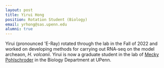 ```yaml
---
layout: post
title: Yirui Hong
position: Rotation Student (Biology)
email: yrhong@sas.upenn.edu
alumni: true
---
```


Yirui (pronounced 'E-Ray) rotated through the lab in the Fall of 2022 and worked on developing methods for carrying out RNA-seq on the model archeaon, *H. volcanii*.  Yirui is now a graduate student in the lab of [Mecky Pohlschroder](https://live-sas-bio.pantheon.sas.upenn.edu/people/mecky-pohlschroder) in the Biology Department at UPenn.